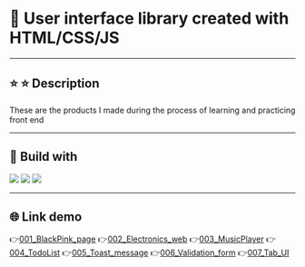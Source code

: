 # :raising_hand: User interface library created with HTML/CSS/JS

---

## ⭐ :star: Description

These are the products I made during the process of learning and practicing front end

---

## :wrench: Build with

<img src="https://img.shields.io/badge/html5%20-%23E34F26.svg?&style=for-the-badge&logo=html5&logoColor=white"/> <img src="https://img.shields.io/badge/css3%20-%231572B6.svg?&style=for-the-badge&logo=css3&logoColor=white"/> <img src="https://img.shields.io/badge/javascript%20-%23323330.svg?&style=for-the-badge&logo=javascript&logoColor=%23F7DF1E"/>

---

## :globe_with_meridians: Link demo

:point_right:[001_BlackPink_page](https://huyhoang-doit.github.io/blackpink_page/)
:point_right:[002_Electronics_web](https://huyhoang-doit.github.io/electronics_web/)
:point_right:[003_MusicPlayer](https://huyhoang-doit.github.io/Music_player/)
:point_right:[004_TodoList](https://huyhoang-doit.github.io/TodoList_using_JavaScript/)
:point_right:[005_Toast_message](https://huyhoang-doit.github.io/Toast_message/)
:point_right:[006_Validation_form](https://huyhoang-doit.github.io/Validation_form_js/)
:point_right:[007_Tab_UI](https://huyhoang-doit.github.io/Tabs_UI/)
